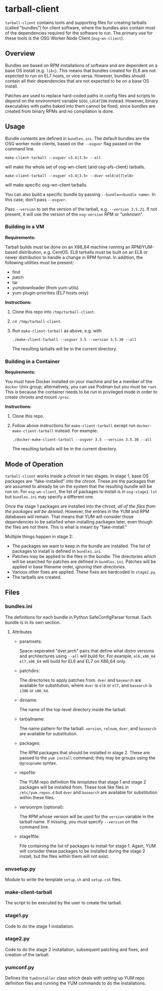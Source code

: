 tarball-client
==============

`tarball-client` contains tools and supporting files for creating tarballs
(called "bundles") for client software, where the bundles also contain most of
the dependencies required for the software to run. The primary use for these
tools is the OSG Worker Node Client (`osg-wn-client`).


Overview
--------

Bundles are based on RPM installations of software and are dependent on a base
OS install (e.g. `libc`). This means that bundles created for EL6 are not
expected to run on EL7 hosts, or vice versa. However, bundles should contain all
their dependencies that are not expected to be on a base OS install.

Patches are used to replace hard-coded paths in config files and scripts to
depend on the environment variable `$OSG_LOCATION` instead. However, binary
executables with paths baked into them cannot be fixed, since bundles are
created from binary RPMs and no compilation is done.


Usage
-----

Bundle contents are defined in `bundles.ini`. The default bundles are the OSG
worker node clients, based on the `--osgver` flag passed on the command line.

    make-client-tarball --osgver <3.4|3.5> --all

will make the whole set of osg-wn-client (and osg-afs-client) tarballs.

    make-client-tarball --osgver <3.4|3.5> --dver <el6|el7|el8>

will make specific osg-wn-client tarballs.

You can also build a specific bundle by passing `--bundle=<bundle name>`.
In this case, don't pass `--osgver`.

Pass `--version` to set the version of the tarball, e.g. `--version 3.5.21`.
If not present, it will use the version of the `osg-version` RPM or "unknown".


### Building in a VM

**Requirements:**

Tarball builds must be done on an X86\_64 machine running an RPM/YUM-based distribution, e.g. CentOS.
EL8 tarballs must be built on an EL8 or newer distribution to handle a change in RPM format.
In addition, the following utilities must be present:

- find
- patch
- tar
- yumdownloader (from yum-utils)
- yum-plugin-priorities (EL7 hosts only)



**Instructions:**

1.  Clone this repo into `/tmp/tarball-client`.

1.  `cd /tmp/tarball-client`.

1.  Run `make-client-tarball` as above, e.g. with

        ./make-client-tarball --osgver 3.5 --version 3.5.30 --all

    The resulting tarballs will be in the current directory.



### Building in a Container

**Requirements:**

You must have Docker installed on your machine and be a member of the `docker` Unix group;
alternatively, you can use Podman but you must be `root`.  This is because the container
needs to be run in privileged mode in order to create chroots and mount `/proc`.


**Instructions:**

1.  Clone this repo.

1.  Follow above instructions for `make-client-tarball` except run `docker-make-client-tarball` instead.
    For example:

        ./docker-make-client-tarball --osgver 3.5 --version 3.5.30 --all

    The resulting tarballs will be in the current directory.


Mode of Operation
-----------------

`tarball-client` works inside a chroot in two stages. In stage 1, base OS
packages are "fake-installed" into the chroot. These are the packages that are
assumed to already be on the system that the resulting bundle will be run on.
For `osg-wn-client`, the list of packages to install is in `osg-stage1.lst` but
`bundles.ini` may specify a different one.

Once the stage 1 packages are installed into the chroot,
_all of the files from the packages will be deleted_.
However, the entries in the YUM and RPM databases will remain. That means that
YUM will consider those dependencies to be satisfied when installing packages
later, even though the files are not there. This is what is meant by
"fake-install."

Multiple things happen in stage 2:

-   The packages we want to keep in the bundle are installed. The list of packages to install is defined in `bundles.ini`.
-   Patches may be applied to the files in the bundle. The directories which will be searched for patches are defined in `bundles.ini`. Patches will be applied in base filename order, _ignoring their directories_.
-   Various other fixes are applied. These fixes are hardcoded in `stage2.py`.
-   The tarballs are created.


Files
-----


### bundles.ini

The definitions for each bundle in Python SafeConfigParser format. Each bundle is in its own section.

1.  Attributes

    -   paramsets:

        Space-seperated "dver,arch" pairs that define what distro versions and
        architectures using `--all` will build for. For example, `el6,x86_64
        el7,x86_64` will build for EL6 and EL7 on X86\_64 only.

    -   patchdirs:

        The directories to apply patches from. `dver` and `basearch` are
        available for substitution, where `dver` is `el6` or `el7`, and
        `basearch` is `i386` or `x86_64`.

    -   dirname:

        The name of the top-level directory inside the tarball.

    -   tarballname:

        The name pattern for the tarball. `version`, `relnum`, `dver`, and
        `basearch` are available for substitution.

    -   packages:

        The RPM packages that should be installed in stage 2. These are passed
        to the `yum install` command; they may be groups using the `@groupname`
        syntax.

    -   repofile:

        The YUM repo definition file _templates_ that stage 1 and stage 2
        packages will be installed from. These look like files in
        `/etc/yum.repos.d` but `dver` and `basearch` are available for
        substitution within these files.

    -   versionrpm (optional):

        The RPM whose version will be used for the `version` variable in the
        tarball name. If missing, you must specify `--version` on the command
        line.

    -   stage1file:

        File containing the list of packages to install for stage 1. Again, YUM
        will consider these packages to be installed during the stage 2 install,
        but the files within them will not exist.


### envsetup.py

Module to write the template `setup.sh` and `setup.csh` files.


### make-client-tarball

The script to be executed by the user to create the tarball.


### stage1.py

Code to do the stage 1 installation.

### stage2.py

Code to do the stage 2 installation, subsequent patching and fixes, and creation of the tarball.

### yumconf.py

Defines the `YumInstaller` class which deals with setting up YUM repo definition
files and running the YUM commands to do the installations.
